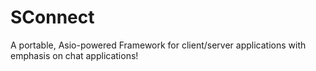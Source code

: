# SConnect
A portable, Asio-powered Framework for client/server applications with emphasis on chat applications!
